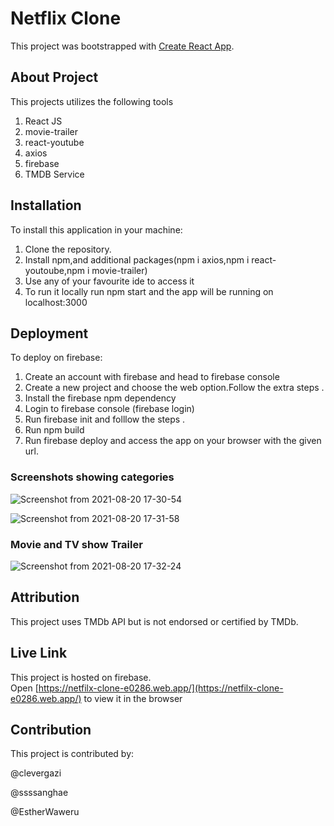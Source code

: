 # Netflix Clone

This project was bootstrapped with [Create React App](https://github.com/facebook/create-react-app).

## About Project
This projects utilizes the following tools
1. React JS
2. movie-trailer
3. react-youtube
4. axios
5. firebase
6. TMDB Service 

## Installation
To install this application in your machine:
1. Clone the repository.
2. Install npm,and additional packages(npm i axios,npm i react-youtoube,npm i movie-trailer)
3. Use any of your favourite ide to access it
4. To run it locally run npm start and the app will be running on localhost:3000

## Deployment
To deploy on firebase:
1. Create an account with firebase and head to firebase console
2. Create a new project and choose the web option.Follow the extra steps .
3. Install the firebase npm dependency
4. Login to firebase console (firebase login)
5. Run firebase init and folllow the steps .
6. Run npm build
7. Run firebase deploy and access the app on your browser with the given url.


 ### Screenshots showing categories

![Screenshot from 2021-08-20 17-30-54](https://user-images.githubusercontent.com/37073110/130249575-89f04274-0250-431c-8b10-4e72b024e5a9.png)

![Screenshot from 2021-08-20 17-31-58](https://user-images.githubusercontent.com/37073110/130249669-1785400a-8561-448f-837a-a5e0c1e13e8a.png)


### Movie and TV show Trailer

![Screenshot from 2021-08-20 17-32-24](https://user-images.githubusercontent.com/37073110/130249609-6540dd37-7996-46fe-8ab6-916a359f5463.png)

## Attribution
This project uses TMDb API but is not endorsed or certified by TMDb.

## Live Link
This project is hosted on firebase.\
Open [https://netfilx-clone-e0286.web.app/](https://netfilx-clone-e0286.web.app/) to view it in the browser

## Contribution
This project is contributed by:
 
 @clevergazi
 
 @ssssanghae
 
 @EstherWaweru
 





